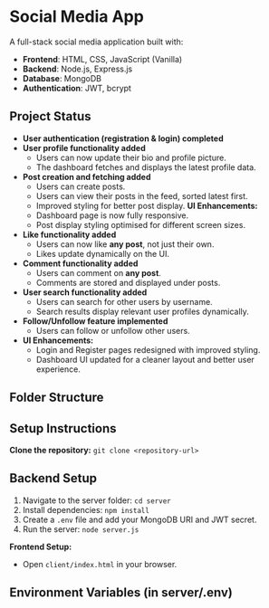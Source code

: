 # Social Media App

A full-stack social media application built with:

- **Frontend**: HTML, CSS, JavaScript (Vanilla)
- **Backend**: Node.js, Express.js
- **Database**: MongoDB
- **Authentication**: JWT, bcrypt

## Project Status
- **User authentication (registration & login) completed**
- **User profile functionality added** 
  - Users can now update their bio and profile picture.  
  - The dashboard fetches and displays the latest profile data.  
- **Post creation and fetching added**
  - Users can create posts.
  - Users can view their posts in the feed, sorted latest first.
  - Improved styling for better post display.
  **UI Enhancements:**
  - Dashboard page is now fully responsive.
  - Post display styling optimised for different screen sizes.
- **Like functionality added**  
  - Users can now like **any post**, not just their own.
  - Likes update dynamically on the UI.
- **Comment functionality added** 
  - Users can comment on **any post**. 
  - Comments are stored and displayed under posts.
- **User search functionality added**
  - Users can search for other users by username.
  - Search results display relevant user profiles dynamically.
- **Follow/Unfollow feature implemented**
  - Users can follow or unfollow other users.
- **UI Enhancements:**
  - Login and Register pages redesigned with improved styling.
  - Dashboard UI updated for a cleaner layout and better user experience.



## Folder Structure

## Setup Instructions
**Clone the repository:** `git clone <repository-url>`

## Backend Setup
1. Navigate to the server folder: `cd server`
2. Install dependencies: `npm install`
3. Create a `.env` file and add your MongoDB URI and JWT secret. 
4. Run the server: `node server.js`

**Frontend Setup:**
- Open `client/index.html` in your browser.

## Environment Variables (in server/.env)